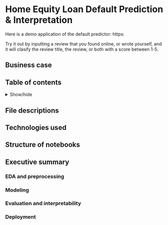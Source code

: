 # Home Equity Loan Default Prediction & Interpretation

Here is a demo application of the default predictor: https:

Try it out by inputting a review that you found online, or wrote yourself, and it will clasify the review title, the review, or both with a score between 1-5.

## Business case


## Table of contents

<details>
  <summary>Show/hide</summary>

  <br>
  1. [File descriptions](##File-descriptions)
</details>


## File descriptions


## Technologies used


## Structure of notebooks


## Executive summary

### EDA and preprocessing

### Modeling

### Evaluation and interpretability

### Deployment
